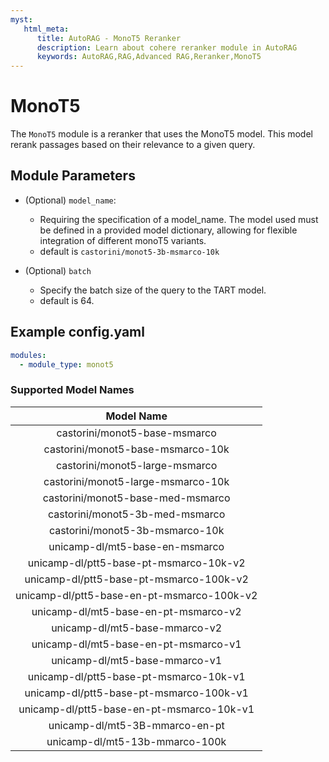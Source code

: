 ```yaml
---
myst:
   html_meta:
      title: AutoRAG - MonoT5 Reranker
      description: Learn about cohere reranker module in AutoRAG
      keywords: AutoRAG,RAG,Advanced RAG,Reranker,MonoT5
---
```

# MonoT5

The `MonoT5` module is a reranker that uses the MonoT5 model. This model rerank passages based on their relevance to a
given query.

## **Module Parameters**

- (Optional) `model_name`:
    - Requiring the specification of a model_name. The model used must be defined in a provided model dictionary,
      allowing for flexible integration of different monoT5 variants.
    - default is `castorini/monot5-3b-msmarco-10k`

- (Optional) `batch`
    - Specify the batch size of the query to the TART model.
    - default is 64.

## **Example config.yaml**

```yaml
modules:
  - module_type: monot5
```

### Supported Model Names

|                 Model Name                 |
|:------------------------------------------:|
|       castorini/monot5-base-msmarco        |
|     castorini/monot5-base-msmarco-10k      |
|       castorini/monot5-large-msmarco       |
|     castorini/monot5-large-msmarco-10k     |
|     castorini/monot5-base-med-msmarco      |
|      castorini/monot5-3b-med-msmarco       |
|      castorini/monot5-3b-msmarco-10k       |
|       unicamp-dl/mt5-base-en-msmarco       |
|   unicamp-dl/ptt5-base-pt-msmarco-10k-v2   |
|  unicamp-dl/ptt5-base-pt-msmarco-100k-v2   |
| unicamp-dl/ptt5-base-en-pt-msmarco-100k-v2 |
|    unicamp-dl/mt5-base-en-pt-msmarco-v2    |
|       unicamp-dl/mt5-base-mmarco-v2        |
|    unicamp-dl/mt5-base-en-pt-msmarco-v1    |
|       unicamp-dl/mt5-base-mmarco-v1        |
|   unicamp-dl/ptt5-base-pt-msmarco-10k-v1   |
|  unicamp-dl/ptt5-base-pt-msmarco-100k-v1   |
| unicamp-dl/ptt5-base-en-pt-msmarco-10k-v1  |
|       unicamp-dl/mt5-3B-mmarco-en-pt       |
|       unicamp-dl/mt5-13b-mmarco-100k       |
